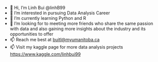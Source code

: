 - 👋 Hi, I’m Linh Bui @linhB99
- 👀 I’m interested in pursuing Data Analysis Career
- 🌱 I’m currently learning Python and R 
- 💞️ I’m looking for to meeting more friends who share the same passion with data and also gaining more insights about the industry and its opportunities to offer
- 📫 Reach me best at buitl@myumanitoba.ca
- 📫 Visit my kaggle page for more data analysis projects https://www.kaggle.com/linhbui99
<!---
linhB99/linhB99 is a ✨ special ✨ repository because its `README.md` (this file) appears on your GitHub profile.
You can click the Preview link to take a look at your changes.
--->
